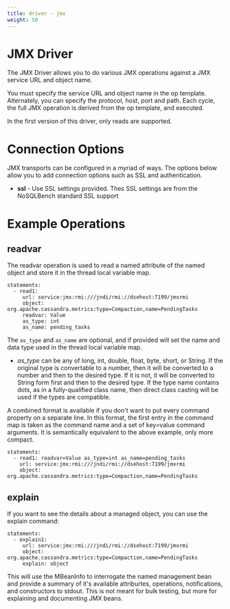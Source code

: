 ```yaml
---
title: driver - jmx
weight: 50
---
```

# JMX Driver

The JMX Driver allows you to do various JMX operations against a JMX service URL
and object name.

You must specify the service URL and object name in the op template. Alternately, you can specify
the protocol, host, port and path. Each cycle, the full JMX operation is derived from the
op template, and executed.

In the first version of this driver, only reads are supported.

# Connection Options

JMX transports can be configured in a myriad of ways. The options below allow you to add
connection options such as SSL and authentication.

- **ssl** - Use SSL settings provided. Thes SSL settings are from the NoSQLBench standard
  SSL support

# Example Operations

## readvar

The readvar operation is used to read a named attribute of the named object and store it in the
thread local variable map.

```
statements:
  - read1:
     url: service:jmx:rmi:///jndi/rmi://dsehost:7199/jmxrmi
     object: org.apache.cassandra.metrics:type=Compaction,name=PendingTasks
     readvar: Value
     as_type: int
     as_name: pending_tasks     
```

The `as_type` and `as_name` are optional, and if provided will set the name and data type used in
the thread local variable map.

- *as_type* can be any of long, int, double, float, byte, short, or String. If the original type
is convertable to a number, then it will be converted to a number and then to the desired type. If it
is not, it will be converted to String form first and then to the desired type. If the type name
contains dots, as in a fully-qualified class name, then direct class casting will be used if the
types are compatible.

A combined format is available if you don't want to put every command property on a separate line.
In this format, the first entry in the command map is taken as the command name and a set of key=value
command arguments. It is semantically equivalent to the above example, only more compact.

```
statements:
  - read1: readvar=Value as_type=int as_name=pending_tasks     
    url: service:jmx:rmi:///jndi/rmi://dsehost:7199/jmxrmi
    object: org.apache.cassandra.metrics:type=Compaction,name=PendingTasks
```

## explain

If you want to see the details about a managed object, you can use the explain command:

```
statements:
  - explain1:
     url: service:jmx:rmi:///jndi/rmi://dsehost:7199/jmxrmi
     object: org.apache.cassandra.metrics:type=Compaction,name=PendingTasks
     explain: object
```

This will use the MBeanInfo to interrogate the named management bean and provide a summary
of it's available attriburtes, operations, notifications, and constructors to stdout.
This is not meant for bulk testing, but more for explaining and documenting JMX beans.
